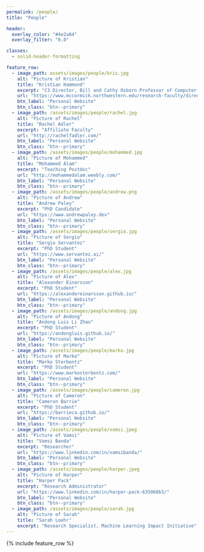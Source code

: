 ```yaml
---
permalink: /people/
title: "People"

header:
  overlay_color: "#4e2a84"
  overlay_filter: "0.0"

classes:
  - solid-header-formatting

feature_row:
  - image_path: assets/images/people/kris.jpg
    alt: "Picture of Kristian"
    title: "Kristian Hammond"
    excerpt: "C3 Director, Bill and Cathy Osborn Professor of Computer Science"
    url: "https://www.mccormick.northwestern.edu/research-faculty/directory/profiles/hammond-kristian.html"
    btn_label: "Personal Website"
    btn_class: "btn--primary"
  - image_path: /assets/images/people/rachel.jpg
    alt: "Picture of Rachel"
    title: "Rachel Adler"
    excerpt: "Affiliate Faculty"
    url: "http://rachelfadler.com/"
    btn_label: "Personal Website"
    btn_class: "btn--primary"
  - image_path: /assets/images/people/mohammed.jpg
    alt: "Picture of Mohammed"
    title: "Mohammed Alam"
    excerpt: "Teaching Postdoc"
    url: "http://mohammedalam.weebly.com/"
    btn_label: "Personal Website"
    btn_class: "btn--primary"
  - image_path: /assets/images/people/andrew.png
    alt: "Picture of Andrew"
    title: "Andrew Paley"
    excerpt: "PhD Candidate"
    url: "https://www.andrewpaley.dev"
    btn_label: "Personal Website"
    btn_class: "btn--primary"
  - image_path: /assets/images/people/sergio.jpg
    alt: "Picture of Sergio"
    title: "Sergio Servantez"
    excerpt: "PhD Student"
    url: "https://www.servantez.ai/"
    btn_label: "Personal Website"
    btn_class: "btn--primary"
  - image_path: /assets/images/people/alex.jpg
    alt: "Picture of Alex"
    title: "Alexander Einarsson"
    excerpt: "PhD Student"
    url: "https://alexandereinarsson.github.io/"
    btn_label: "Personal Website"
    btn_class: "btn--primary"
  - image_path: /assets/images/people/andong.jpg
    alt: "Picture of Andong"
    title: "Andong Luis Li Zhao"
    excerpt: "PhD Student"
    url: "https://andongluis.github.io/"
    btn_label: "Personal Website"
    btn_class: "btn--primary"
  - image_path: /assets/images/people/marko.jpg
    alt: "Picture of Marko"
    title: "Marko Sterbentz"
    excerpt: "PhD Student"
    url: "https://www.markosterbentz.com/"
    btn_label: "Personal Website"
    btn_class: "btn--primary"
  - image_path: /assets/images/people/cameron.jpg
    alt: "Picture of Cameron"
    title: "Cameron Barrie"
    excerpt: "PhD Student"
    url: "https://barrieca.github.io/"
    btn_label: "Personal Website"
    btn_class: "btn--primary"
  - image_path: /assets/images/people/vamsi.jpeg
    alt: "Picture of Vamsi"
    title: "Vamsi Banda"
    excerpt: "Researcher"
    url: "https://www.linkedin.com/in/vamsibanda/"
    btn_label: "Personal Website"
    btn_class: "btn--primary"
  - image_path: /assets/images/people/harper.jpeg
    alt: "Picture of Harper"
    title: "Harper Pack"
    excerpt: "Research Administrator"
    url: "https://www.linkedin.com/in/harper-pack-635068b3/"
    btn_label: "Personal Website"
    btn_class: "btn--primary"
  - image_path: /assets/images/people/sarah.jpg
    alt: "Picture of Sarah"
    title: "Sarah Loehr"
    excerpt: "Research Specialist, Machine Learning Impact Initiative"
---
```


{% include feature_row %}
